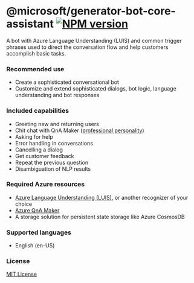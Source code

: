 # @microsoft/generator-bot-core-assistant [![NPM version][npm-image]][npm-url]

A bot with Azure Language Understanding (LUIS) and common trigger phrases used to direct the conversation flow and help customers accomplish basic tasks.

### Recommended use

- Create a sophisticated conversational bot
- Customize and extend sophisticated dialogs, bot logic, language understanding and bot responses

### Included capabilities

- Greeting new and returning users
- Chit chat with QnA Maker ([professional personality](https://docs.microsoft.com/en-us/azure/cognitive-services/qnamaker/how-to/chit-chat-knowledge-base?tabs=v1))
- Asking for help
- Error handling in conversations
- Cancelling a dialog
- Get customer feedback
- Repeat the previous question
- Disambiguation of NLP results

### Required Azure resources

- [Azure Language Understanding (LUIS)][luis], or another recognizer of your choice
- [Azure QnA Maker](https://docs.microsoft.com/en-us/azure/cognitive-services/qnamaker/overview/overview)
- A storage solution for persistent state storage like Azure CosmosDB

### Supported languages

- English (en-US)

### License

[MIT License](https://github.com/microsoft/botframework-components/blob/main/LICENSE)

[luis]: https://docs.microsoft.com/en-us/azure/cognitive-services/luis/what-is-luis
[npm-image]: https://badge.fury.io/js/%40microsoft%2Fgenerator-bot-core-assistant.svg
[npm-url]: https://www.npmjs.com/package/@microsoft/generator-bot-core-assistant